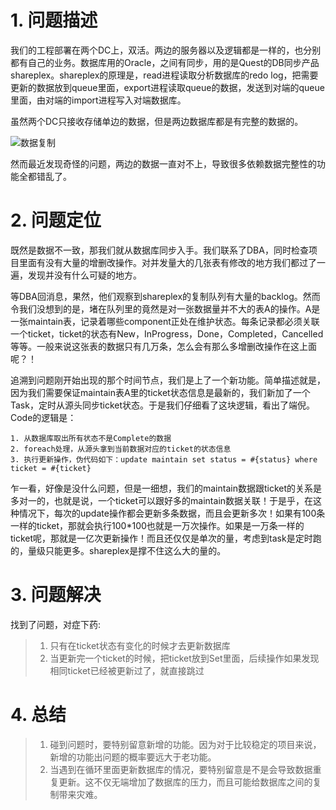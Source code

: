 # 1. 问题描述

我们的工程部署在两个DC上，双活。两边的服务器以及逻辑都是一样的，也分别都有自己的业务。数据库用的Oracle，之间有同步，用的是Quest的DB同步产品shareplex。shareplex的原理是，read进程读取分析数据库的redo log，把需要更新的数据放到queue里面，export进程读取queue的数据，发送到对端的queue里面，由对端的import进程写入对端数据库。

虽然两个DC只接收存储单边的数据，但是两边数据库都是有完整的数据的。

![数据复制](https://raw.githubusercontent.com/chingjustwe/my-blogs/master/Troubleshooting/problem%20for%20duplicate%20update%20table/shareplex.jpg)

然而最近发现奇怪的问题，两边的数据一直对不上，导致很多依赖数据完整性的功能全都错乱了。

# 2. 问题定位

既然是数据不一致，那我们就从数据库同步入手。我们联系了DBA，同时检查项目里面有没有大量的增删改操作。对并发量大的几张表有修改的地方我们都过了一遍，发现并没有什么可疑的地方。

等DBA回消息，果然，他们观察到shareplex的复制队列有大量的backlog。然而令我们没想到的是，堵在队列里的竟然是对一张数据量并不大的表A的操作。A是一张maintain表，记录着哪些component正处在维护状态。每条记录都必须关联一个ticket，ticket的状态有New，InProgress，Done，Completed，Cancelled等等。一般来说这张表的数据只有几万条，怎么会有那么多增删改操作在这上面呢？！

追溯到问题刚开始出现的那个时间节点，我们是上了一个新功能。简单描述就是，因为我们需要保证maintain表A里的ticket状态信息是最新的，我们新加了一个Task，定时从源头同步ticket状态。于是我们仔细看了这块逻辑，看出了端倪。Code的逻辑是：
```
1. 从数据库取出所有状态不是Complete的数据
2. foreach处理，从源头拿到当前数据对应的ticket的状态信息
3. 执行更新操作，伪代码如下：update maintain set status = #{status} where ticket = #{ticket}
```
乍一看，好像是没什么问题，但是一细想，我们的maintain数据跟ticket的关系是多对一的，也就是说，一个ticket可以跟好多的maintain数据关联！于是乎，在这种情况下，每次的update操作都会更新多条数据，而且会更新多次！如果有100条一样的ticket，那就会执行100*100也就是一万次操作。如果是一万条一样的ticket呢，那就是一亿次更新操作！而且还仅仅是单次的量，考虑到task是定时跑的，量级只能更多。shareplex是撑不住这么大的量的。

# 3. 问题解决

找到了问题，对症下药:
> 1. 只有在ticket状态有变化的时候才去更新数据库
> 2. 当更新完一个ticket的时候，把ticket放到Set里面，后续操作如果发现相同ticket已经被更新过了，就直接跳过

# 4. 总结

> 1. 碰到问题时，要特别留意新增的功能。因为对于比较稳定的项目来说，新增的功能出问题的概率要远大于老功能。
> 2. 当遇到在循环里面更新数据库的情况，要特别留意是不是会导致数据重复更新。这不仅无端增加了数据库的压力，而且可能给数据库之间的复制带来灾难。
